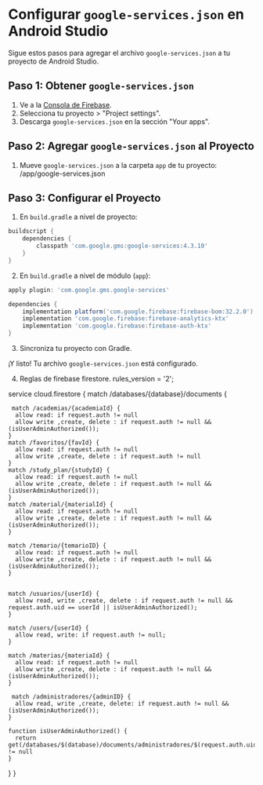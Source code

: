 # Configurar `google-services.json` en Android Studio

Sigue estos pasos para agregar el archivo `google-services.json` a tu proyecto de Android Studio.

## Paso 1: Obtener `google-services.json`
1. Ve a la [Consola de Firebase](https://console.firebase.google.com/).
2. Selecciona tu proyecto > "Project settings".
3. Descarga `google-services.json` en la sección "Your apps".

## Paso 2: Agregar `google-services.json` al Proyecto
1. Mueve `google-services.json` a la carpeta `app` de tu proyecto: <root>/app/google-services.json

## Paso 3: Configurar el Proyecto
1. En `build.gradle` a nivel de proyecto:
 ```groovy
 buildscript {
     dependencies {
         classpath 'com.google.gms:google-services:4.3.10'
     }
 }
 ```
2. En `build.gradle` a nivel de módulo (`app`):
 ```groovy
 apply plugin: 'com.google.gms.google-services'

 dependencies {
     implementation platform('com.google.firebase:firebase-bom:32.2.0')
     implementation 'com.google.firebase:firebase-analytics-ktx'
     implementation 'com.google.firebase:firebase-auth-ktx'
 }
 ```
3. Sincroniza tu proyecto con Gradle.

¡Y listo! Tu archivo `google-services.json` está configurado.




4. Reglas de firebase firestore.
rules_version = '2';

service cloud.firestore {
  match /databases/{database}/documents {
		
    
     match /academias/{academiaId} {
      allow read: if request.auth != null
      allow write ,create, delete : if request.auth != null && (isUserAdminAuthorized());
    }
    match /favoritos/{favId} {
      allow read: if request.auth != null
      allow write ,create, delete : if request.auth != null
    }
    match /study_plan/{studyId} {
      allow read: if request.auth != null
      allow write ,create, delete : if request.auth != null && (isUserAdminAuthorized());
    }
    match /material/{materialId} {
      allow read: if request.auth != null
      allow write ,create, delete : if request.auth != null && (isUserAdminAuthorized());
    }
    
    match /temario/{temarioID} {
      allow read: if request.auth != null
      allow write ,create, delete : if request.auth != null && (isUserAdminAuthorized());
    }
    
    
    match /usuarios/{userId} {
      allow read, write ,create, delete : if request.auth != null && request.auth.uid == userId || isUserAdminAuthorized();
    }
    
    match /users/{userId} {
      allow read, write: if request.auth != null;
    }
    
    match /materias/{materiaId} {
      allow read: if request.auth != null
      allow write ,create, delete : if request.auth != null && (isUserAdminAuthorized());
    }
    
     match /administradores/{adminID} {
      allow read, write ,create, delete: if request.auth != null && (isUserAdminAuthorized());
    }
    
    function isUserAdminAuthorized() {
      return get(/databases/$(database)/documents/administradores/$(request.auth.uid)).id != null
    }
   
  }
}
